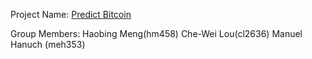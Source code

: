 Project Name: [Predict Bitcoin](https://github.com/manuhanu/Predict-Bitcoin)

Group Members: Haobing Meng(hm458) Che-Wei Lou(cl2636) Manuel Hanuch (meh353)
